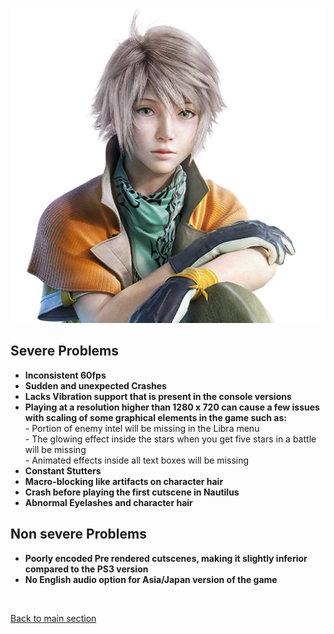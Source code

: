 ![img](images/problems/chr_prob_img.png)
## Severe Problems
* **Inconsistent 60fps**
* **Sudden and unexpected Crashes**
* **Lacks Vibration support that is present in the console versions**
* **Playing at a resolution higher than 1280 x 720 can cause a few issues with scaling of some graphical elements in the game such as:**
  <br> - Portion of enemy intel will be missing in the Libra menu
  <br> - The glowing effect inside the stars when you get five stars in a battle will be missing
  <br> - Animated effects inside all text boxes will be missing
* **Constant Stutters**
* **Macro-blocking like artifacts on character hair**
* **Crash before playing the first cutscene in Nautilus**
* **Abnormal Eyelashes and character hair**
## Non severe Problems
* **Poorly encoded Pre rendered cutscenes, making it slightly inferior compared to the PS3 version**
* **No English audio option for Asia/Japan version of the game**

<br>

[Back to main section](index.md)
